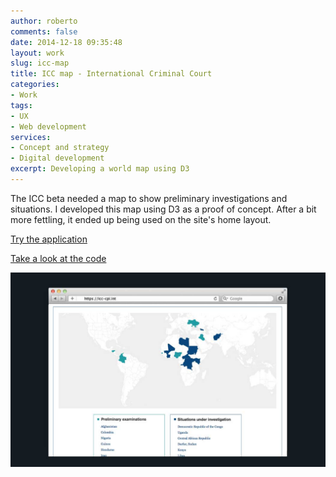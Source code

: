 ```yaml
---
author: roberto
comments: false
date: 2014-12-18 09:35:48
layout: work
slug: icc-map
title: ICC map - International Criminal Court
categories:
- Work
tags:
- UX
- Web development
services:
- Concept and strategy
- Digital development
excerpt: Developing a world map using D3
---
```


The ICC beta needed a map to show preliminary investigations and situations. I developed this map using D3 as a proof of concept. After a bit more fettling, it ended up being used on the site's home layout.

[Try the application](http://icc-cpi.int)

[Take a look at the code](https://github.com/robertocarroll/icc-beta/commits/gh-pages)

![Image showing the ICC map on a desktop](/images/icc-map.jpg)




